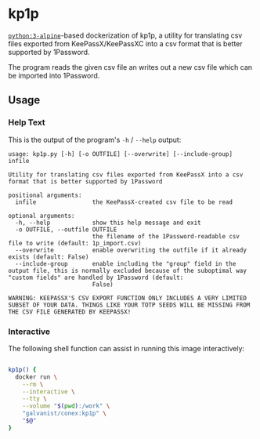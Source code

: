 # kp1p

[`python:3-alpine`](https://hub.docker.com/_/alpine/)-based dockerization of kp1p, a utility for translating csv files exported from KeePassX/KeePassXC into a csv format that is better supported by 1Password.

The program reads the given csv file an writes out a new csv file which can be imported into 1Password.

## Usage

### Help Text

This is the output of the program's `-h` / `--help` output:

```
usage: kp1p.py [-h] [-o OUTFILE] [--overwrite] [--include-group] infile

Utility for translating csv files exported from KeePassX into a csv format that is better supported by 1Password

positional arguments:
  infile                the KeePassX-created csv file to be read

optional arguments:
  -h, --help            show this help message and exit
  -o OUTFILE, --outfile OUTFILE
                        the filename of the 1Password-readable csv file to write (default: 1p_import.csv)
  --overwrite           enable overwriting the outfile if it already exists (default: False)
  --include-group       enable including the "group" field in the output file, this is normally excluded because of the suboptimal way "custom fields" are handled by 1Password (default:
                        False)

WARNING: KEEPASSX'S CSV EXPORT FUNCTION ONLY INCLUDES A VERY LIMITED SUBSET OF YOUR DATA. THINGS LIKE YOUR TOTP SEEDS WILL BE MISSING FROM THE CSV FILE GENERATED BY KEEPASSX!
```

### Interactive

The following shell function can assist in running this image interactively:

```sh

kp1p() {
  docker run \
    --rm \
    --interactive \
    --tty \
    --volume "$(pwd):/work" \
    "galvanist/conex:kp1p" \
    "$@"
}

```
